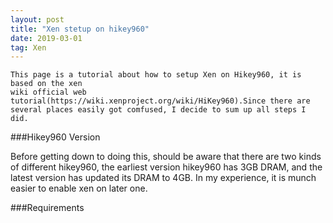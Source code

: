 ```yaml
---
layout: post
title: "Xen stetup on hikey960"
date: 2019-03-01   
tag: Xen
---
```

```
This page is a tutorial about how to setup Xen on Hikey960, it is based on the xen
wiki official web tutorial(https://wiki.xenproject.org/wiki/HiKey960).Since there are
several places easily got comfused, I decide to sum up all steps I did.
```
###Hikey960 Version

Before getting down to doing this, should be aware that there are two kinds of different
hikey960, the earliest version hikey960 has 3GB DRAM, and the latest version has updated
its DRAM to 4GB. In my experience, it is munch easier to enable xen on later one.

###Requirements



